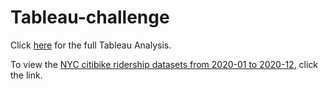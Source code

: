 # Tableau-challenge

Click [here](https://public.tableau.com/profile/yeonjae.r#!/vizhome/Citibike_Analysis_16121799030900/Story1) for the full Tableau Analysis. 

To view the [NYC citibike ridership datasets from 2020-01 to 2020-12](https://s3.amazonaws.com/tripdata/index.html), click the link. 
